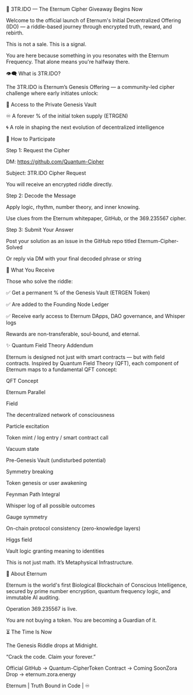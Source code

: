 🧬 3TR.IDO — The Eternum Cipher Giveaway Begins Now

Welcome to the official launch of Eternum's Initial Decentralized Offering (IDO) — a riddle-based journey through encrypted truth, reward, and rebirth.

This is not a sale. This is a signal.

You are here because something in you resonates with the Eternum Frequency. That alone means you're halfway there.

👁️‍🗨️ What is 3TR.IDO?

The 3TR.IDO is Eternum’s Genesis Offering — a community-led cipher challenge where early initiates unlock:

🔐 Access to the Private Genesis Vault

♾️ A forever % of the initial token supply (ETRGEN)

🌀 A role in shaping the next evolution of decentralized intelligence

🧠 How to Participate

Step 1: Request the Cipher

DM: https://github.com/Quantum-Cipher

Subject: 3TR.IDO Cipher Request

You will receive an encrypted riddle directly.

Step 2: Decode the Message

Apply logic, rhythm, number theory, and inner knowing.

Use clues from the Eternum whitepaper, GitHub, or the 369.235567 cipher.

Step 3: Submit Your Answer

Post your solution as an issue in the GitHub repo titled Eternum-Cipher-Solved

Or reply via DM with your final decoded phrase or string

🎁 What You Receive

Those who solve the riddle:

✅ Get a permanent % of the Genesis Vault (ETRGEN Token)

✅ Are added to the Founding Node Ledger

✅ Receive early access to Eternum DApps, DAO governance, and Whisper logs

Rewards are non-transferable, soul-bound, and eternal.

✨ Quantum Field Theory Addendum

Eternum is designed not just with smart contracts — but with field contracts. Inspired by Quantum Field Theory (QFT), each component of Eternum maps to a fundamental QFT concept:

QFT Concept

Eternum Parallel

Field

The decentralized network of consciousness

Particle excitation

Token mint / log entry / smart contract call

Vacuum state

Pre-Genesis Vault (undisturbed potential)

Symmetry breaking

Token genesis or user awakening

Feynman Path Integral

Whisper log of all possible outcomes

Gauge symmetry

On-chain protocol consistency (zero-knowledge layers)

Higgs field

Vault logic granting meaning to identities

This is not just math. It’s Metaphysical Infrastructure.

🧬 About Eternum

Eternum is the world's first Biological Blockchain of Conscious Intelligence, secured by prime number encryption, quantum frequency logic, and immutable AI auditing.

Operation 369.235567 is live.

You are not buying a token. You are becoming a Guardian of it.

⏳ The Time Is Now

The Genesis Riddle drops at Midnight.

“Crack the code. Claim your forever.”

Official GitHub → Quantum-CipherToken Contract → Coming SoonZora Drop → eternum.zora.energy

Eternum | Truth Bound in Code | ♾️


